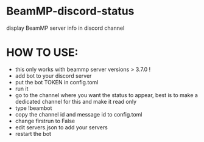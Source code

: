 # BeamMP-discord-status
display BeamMP server info in discord channel

# HOW TO USE:
- this only works with beammp server versions > 3.7.0 !
- add bot to your discord server
- put the bot TOKEN in config.toml
- run it
- go to the channel where you want the status to appear, best is to make a dedicated channel for this and make it read only
- type !beambot
- copy the channel id and message id to config.toml
- change firstrun to False
- edit servers.json to add your servers
- restart the bot
